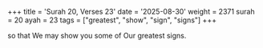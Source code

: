 +++
title = 'Surah 20, Verses 23'
date = '2025-08-30'
weight = 2371
surah = 20
ayah = 23
tags = ["greatest", "show", "sign", "signs"]
+++

so that We may show you some of Our greatest signs.